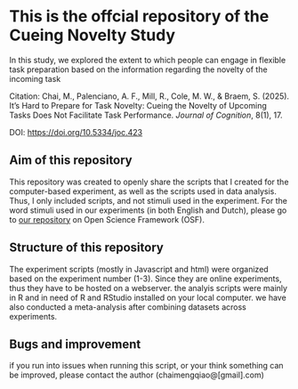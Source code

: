 # This is the offcial repository of the Cueing Novelty Study

In this study, we explored the extent to which people can engage in flexible task preparation based on the information regarding the novelty of the incoming task

Citation: Chai, M., Palenciano, A. F., Mill, R., Cole, M. W., & Braem, S. (2025). It’s Hard to Prepare for Task Novelty: Cueing the Novelty of Upcoming Tasks Does Not Facilitate Task Performance. *Journal of Cognition*, 8(1), 17. 

DOI: <https://doi.org/10.5334/joc.423>

## Aim of this repository

This repository was created to openly share the scripts that I created for the computer-based experiment, as well as the scripts used in data analysis. Thus, I only included scripts, and not stimuli used in the experiment. For the word stimuli used in our experiments \(in both English and Dutch\), please go to [our repository](https://osf.io/fstn6/) on Open Science Framework (OSF).

## Structure of this repository

The experiment scripts \(mostly in Javascript and html\) were organized based on the experiment number \(1-3\). Since they are online experiments, thus they have to be hosted on a webserver.
the analyis scripts were mainly in R and in need of R and RStudio installed on your local computer. we have also conducted a meta-analysis after combining datasets across experiments.

## Bugs and improvement

if you run into issues when running this script, or your think something can be improved, please contact the author \(chaimengqiao@\[gmail\].com\)
